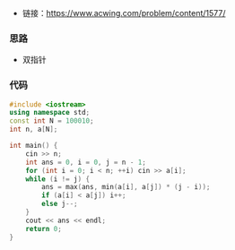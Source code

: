 * 链接：https://www.acwing.com/problem/content/1577/

### 思路

* 双指针

### 代码

```c++
#include <iostream>
using namespace std;
const int N = 100010;
int n, a[N];

int main() {
    cin >> n;
    int ans = 0, i = 0, j = n - 1;
    for (int i = 0; i < n; ++i) cin >> a[i];
    while (i != j) {
        ans = max(ans, min(a[i], a[j]) * (j - i));
        if (a[i] < a[j]) i++;
        else j--;
    }
    cout << ans << endl;
    return 0;
}
```

